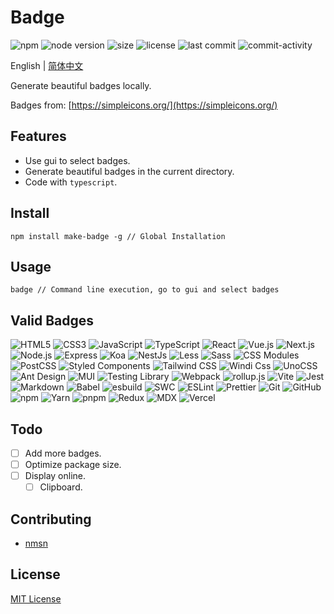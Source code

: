 # Badge

![npm](https://img.shields.io/npm/v/make-badge)
![node version](https://img.shields.io/node/v/make-badge)
![size](https://img.shields.io/bundlephobia/min/make-badge)
![license](https://img.shields.io/npm/l/make-badge)
![last commit](https://img.shields.io/github/last-commit/nmsn/badge)
![commit-activity](https://img.shields.io/github/commit-activity/y/nmsn/badge)

English | [简体中文](./README.zh-CN.md)

Generate beautiful badges locally.

Badges from: [https://simpleicons.org/](https://simpleicons.org/)

## Features

- Use gui to select badges.
- Generate beautiful badges in the current directory.
- Code with `typescript`.

## Install

```shell
npm install make-badge -g // Global Installation
```

## Usage

```shell
badge // Command line execution, go to gui and select badges
```

## Valid Badges

![HTML5](https://img.shields.io/badge/-HTML5-html5?logo=HTML5&logoColor=white&style=flat)
![CSS3](https://img.shields.io/badge/-CSS3-1572B6?logo=CSS3&logoColor=white&style=flat)
![JavaScript](https://img.shields.io/badge/-JavaScript-F7DF1E?logo=JavaScript&logoColor=white&style=flat)
![TypeScript](https://img.shields.io/badge/-TypeScript-3178C6?logo=TypeScript&logoColor=white&style=flat)
![React](https://img.shields.io/badge/-React-61DAFB?logo=React&logoColor=white&style=flat)
![Vue.js](https://img.shields.io/badge/-Vue.js-4FC08D?logo=Vue.js&logoColor=white&style=flat)
![Next.js](https://img.shields.io/badge/-Next.js-000000?logo=Next.js&logoColor=white&style=flat)
![Node.js](https://img.shields.io/badge/-Node.js-339933?logo=Node.js&logoColor=white&style=flat)
![Express](https://img.shields.io/badge/-Express-000000?logo=Express&logoColor=white&style=flat)
![Koa](https://img.shields.io/badge/-Koa-33333D?logo=Koa&logoColor=white&style=flat)
![NestJs](https://img.shields.io/badge/-NestJs-E0234E?logo=NestJs&logoColor=white&style=flat)
![Less](https://img.shields.io/badge/-Less-1D365D?logo=Less&logoColor=white&style=flat)
![Sass](https://img.shields.io/badge/-Sass-CC6699?logo=Sass&logoColor=white&style=flat)
![CSS Modules](https://img.shields.io/badge/-CSS%20Modules-000000?logo=CSS%20Modules&logoColor=white&style=flat)
![PostCSS](https://img.shields.io/badge/-PostCSS-DD3A0A?logo=PostCSS&logoColor=white&style=flat)
![Styled Components](https://img.shields.io/badge/-Styled%20Components-DB7093?logo=Styled%20Components&logoColor=white&style=flat)
![Tailwind CSS](https://img.shields.io/badge/-Tailwind%20CSS-06B6D4?logo=Tailwind%20CSS&logoColor=white&style=flat)
![Windi Css](https://img.shields.io/badge/-Windi%20Css-48B0F1?logo=Windi%20Css&logoColor=white&style=flat)
![UnoCSS](https://img.shields.io/badge/-UnoCSS-333333?logo=UnoCSS&logoColor=white&style=flat)
![Ant Design](https://img.shields.io/badge/-Ant%20Design-0170FE?logo=Ant%20Design&logoColor=white&style=flat)
![MUI](https://img.shields.io/badge/-MUI-007FFF?logo=MUI&logoColor=white&style=flat)
![Testing Library](https://img.shields.io/badge/-Testing%20Library-E33332?logo=Testing%20Library&logoColor=white&style=flat)
![Webpack](https://img.shields.io/badge/-Webpack-8DD6F9?logo=Webpack&logoColor=white&style=flat)
![rollup.js](https://img.shields.io/badge/-rollup.js-EC4A3F?logo=rollup.js&logoColor=white&style=flat)
![Vite](https://img.shields.io/badge/-Vite-646CFF?logo=Vite&logoColor=white&style=flat)
![Jest](https://img.shields.io/badge/-Jest-C21325?logo=Jest&logoColor=white&style=flat)
![Markdown](https://img.shields.io/badge/-Markdown-000000?logo=Markdown&logoColor=white&style=flat)
![Babel](https://img.shields.io/badge/-Babel-F9DC3E?logo=Babel&logoColor=white&style=flat)
![esbuild](https://img.shields.io/badge/-esbuild-FFCF00?logo=esbuild&logoColor=white&style=flat)
![SWC](https://img.shields.io/badge/-SWC-FFFFFF?logo=SWC&logoColor=white&style=flat)
![ESLint](https://img.shields.io/badge/-ESLint-4B32C3?logo=ESLint&logoColor=white&style=flat)
![Prettier](https://img.shields.io/badge/-Prettier-F7B93E?logo=Prettier&logoColor=white&style=flat)
![Git](https://img.shields.io/badge/-Git-F05032?logo=Git&logoColor=white&style=flat)
![GitHub](https://img.shields.io/badge/-GitHub-181717?logo=GitHub&logoColor=white&style=flat)
![npm](https://img.shields.io/badge/-npm-CB3837?logo=npm&logoColor=white&style=flat)
![Yarn](https://img.shields.io/badge/-Yarn-2C8EBB?logo=Yarn&logoColor=white&style=flat)
![pnpm](https://img.shields.io/badge/-pnpm-F69220?logo=pnpm&logoColor=white&style=flat)
![Redux](https://img.shields.io/badge/-Redux-764ABC?logo=Redux&logoColor=white&style=flat)
![MDX](https://img.shields.io/badge/-MDX-1B1F24?logo=MDX&logoColor=white&style=flat)
![Vercel](https://img.shields.io/badge/-Vercel-000000?logo=Vercel&logoColor=white&style=flat)

## Todo

- [ ] Add more badges.
- [ ] Optimize package size.
- [ ] Display online.
  - [ ] Clipboard.

## Contributing

- [nmsn](https://github.com/nmsn)

## License

[MIT License](https://github.com/nmsn/badge/blob/main/LICENSE)
